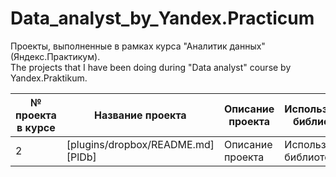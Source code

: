 # Data_analyst_by_Yandex.Practicum
Проекты, выполненные в рамках курса "Аналитик данных" (Яндекс.Практикум).  
The projects that I have been doing during "Data analyst" course by Yandex.Praktikum.

| № проекта в курсе | Название проекта | Описание проекта | Используемые библиотеки | Ключевые понятия | 
| ------ | ------ |------ | ------ | ------ | 
| 2 | [plugins/dropbox/README.md][PlDb] | Описание проекта | Используемые библиотеки | Ключевые понятия |
